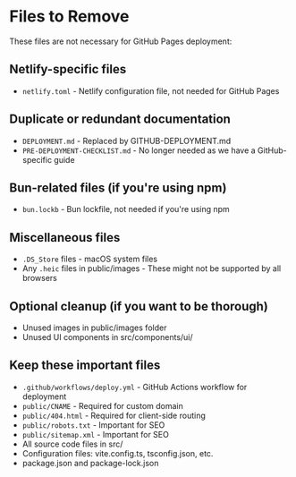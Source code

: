 # Files to Remove

These files are not necessary for GitHub Pages deployment:

## Netlify-specific files
- `netlify.toml` - Netlify configuration file, not needed for GitHub Pages

## Duplicate or redundant documentation
- `DEPLOYMENT.md` - Replaced by GITHUB-DEPLOYMENT.md
- `PRE-DEPLOYMENT-CHECKLIST.md` - No longer needed as we have a GitHub-specific guide

## Bun-related files (if you're using npm)
- `bun.lockb` - Bun lockfile, not needed if you're using npm

## Miscellaneous files
- `.DS_Store` files - macOS system files
- Any `.heic` files in public/images - These might not be supported by all browsers

## Optional cleanup (if you want to be thorough)
- Unused images in public/images folder
- Unused UI components in src/components/ui/

## Keep these important files
- `.github/workflows/deploy.yml` - GitHub Actions workflow for deployment
- `public/CNAME` - Required for custom domain
- `public/404.html` - Required for client-side routing
- `public/robots.txt` - Important for SEO
- `public/sitemap.xml` - Important for SEO
- All source code files in src/
- Configuration files: vite.config.ts, tsconfig.json, etc.
- package.json and package-lock.json
